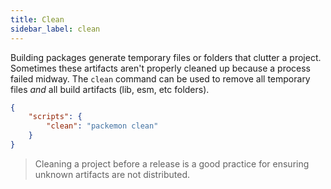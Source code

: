 ```yaml
---
title: Clean
sidebar_label: clean
---
```


Building packages generate temporary files or folders that clutter a project. Sometimes these
artifacts aren't properly cleaned up because a process failed midway. The `clean` command can be
used to remove all temporary files _and_ all build artifacts (lib, esm, etc folders).

```json title="package.json"
{
	"scripts": {
		"clean": "packemon clean"
	}
}
```

> Cleaning a project before a release is a good practice for ensuring unknown artifacts are not
> distributed.
